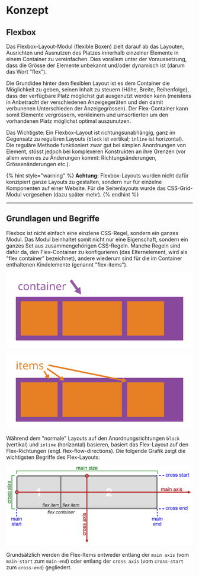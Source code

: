 # Konzept

## Flexbox

Das Flexbox-Layout-Modul (flexible Boxen) zielt darauf ab das Layouten, Ausrichten und Ausnutzen des Platzes innerhalb einzelner Elemente in einem Container zu vereinfachen. Dies vorallem unter der Voraussetzung, dass die Grösse der Elemente unbekannt und/oder dynamisch ist (darum das Wort "flex").

Die Grundidee hinter dem flexiblen Layout ist es dem Container die Möglichkeit zu geben, seinen Inhalt zu steuern (Höhe, Breite, Reihenfolge), dass der verfügbare Platz möglichst gut ausgenutzt werden kann (meistens in Anbetracht der verschiedenen Anzeigegeräten und den damit verbunenen Unterschieden der Anzeigegrössen). Der Flex-Container kann somit Elemente vergrössern, verkleinern und umsortierten um den vorhandenen Platz möglichst optimal auszunutzen.

Das Wichtigste: Ein Flexbox-Layout ist richtungsunabhängig, ganz im Gegensatz zu regulären Layouts (`block` ist vertikal; `inline` ist horizontal). Die reguläre Methode funktioniert zwar gut bei simplen Anordnungen von Element, stösst jedoch bei komplexeren Konstrukten an ihre Grenzen (vor allem wenn es zu Änderungen kommt: Richtungsänderungen, Grössenänderungen etc.).

{% hint style="warning" %}
**Achtung:** Flexbox-Layouts wurden nicht dafür konzipiert ganze Layouts zu gestalten, sondern nur für einzelne Komponenten auf einer Website. Für die Seitenlayouts wurde das CSS-Grid-Modul vorgesehen (dazu später mehr).
{% endhint %}

***

## Grundlagen und Begriffe

Flexbox ist nicht einfach eine einzlene CSS-Regel, sondern ein ganzes Modul. Das Modul beinhaltet somit nicht nur eine Eigenschaft, sondern ein ganzes Set aus zusammengehörigen CSS-Regeln. Manche Regeln sind dafür da, den Flex-Container zu konfigurieren (das Elternelement, wird als "flex container" bezeichnet), andere wiederum sind für die im Container enthaltenen Kindelemente (genannt "flex-items").

![Flex Container](../../.gitbook/assets/flex-container.svg)

![Flex Items](../../.gitbook/assets/flex-items.svg)

Während dem "normale" Layouts auf den Anordnungsrichtungen `block` (vertikal) und `inline` (horizontal) basieren, basiert das Flex-Layout auf den Flex-Richtungen (engl. flex-flow-directions). Die folgende Grafik zeigt die wichtigsten Begriffe des Flex-Layouts:

![Flex Box](../../.gitbook/assets/flexbox.png)

Grundsätzlich werden die Flex-Items entweder entlang der `main axis` (vom `main-start` zum `main-end`) oder entlang der `cross axis` (vom `cross-start` zum `cross-end`) gegliedert.
